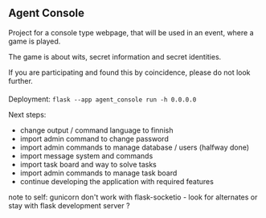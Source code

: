 ## Agent Console
Project for a console type webpage, that will be used in an event, where a game is played.

The game is about wits, secret information and secret identities.

If you are participating and found this by coincidence, please do not look further.

####
Deployment:
```flask --app agent_console run -h 0.0.0.0```

Next steps:
- change output / command language to finnish
- import admin command to change password
- import admin commands to manage database / users  (halfway done)
- import message system and commands
- import task board and way to solve tasks
- import admin commands to manage task board
- continue developing the application with required features

note to self: gunicorn don't work with flask-socketio - look for alternates or stay with flask development server ?
